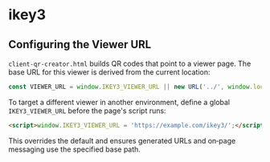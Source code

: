 # ikey3

## Configuring the Viewer URL

`client-qr-creator.html` builds QR codes that point to a viewer page. The base
URL for this viewer is derived from the current location:

```js
const VIEWER_URL = window.IKEY3_VIEWER_URL || new URL('../', window.location.href).href;
```

To target a different viewer in another environment, define a global
`IKEY3_VIEWER_URL` before the page's script runs:

```html
<script>window.IKEY3_VIEWER_URL = 'https://example.com/ikey3/';</script>
```

This overrides the default and ensures generated URLs and on‑page messaging use
the specified base path.

